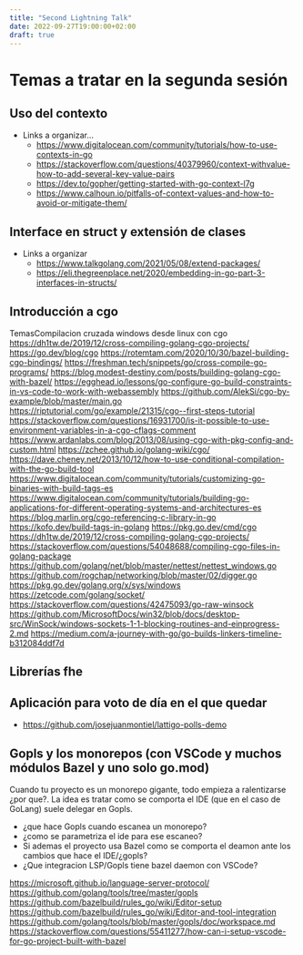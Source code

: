 ```yaml
---
title: "Second Lightning Talk"
date: 2022-09-27T19:00:00+02:00
draft: true
---
```


# Temas a tratar en la segunda sesión

## Uso del contexto

- Links a organizar...
    - https://www.digitalocean.com/community/tutorials/how-to-use-contexts-in-go
    - https://stackoverflow.com/questions/40379960/context-withvalue-how-to-add-several-key-value-pairs
    - https://dev.to/gopher/getting-started-with-go-context-l7g
    - https://www.calhoun.io/pitfalls-of-context-values-and-how-to-avoid-or-mitigate-them/

## Interface en struct y extensión de clases

- Links a organizar
    - https://www.talkgolang.com/2021/05/08/extend-packages/
    - https://eli.thegreenplace.net/2020/embedding-in-go-part-3-interfaces-in-structs/

## Introducción a cgo
TemasCompilacion cruzada windows desde linux con cgo
https://dh1tw.de/2019/12/cross-compiling-golang-cgo-projects/
https://go.dev/blog/cgo 
https://rotemtam.com/2020/10/30/bazel-building-cgo-bindings/ 
https://freshman.tech/snippets/go/cross-compile-go-programs/
https://blog.modest-destiny.com/posts/building-golang-cgo-with-bazel/
https://egghead.io/lessons/go-configure-go-build-constraints-in-vs-code-to-work-with-webassembly
https://github.com/AlekSi/cgo-by-example/blob/master/main.go
https://riptutorial.com/go/example/21315/cgo--first-steps-tutorial
https://stackoverflow.com/questions/16931700/is-it-possible-to-use-environment-variables-in-a-cgo-cflags-comment
https://www.ardanlabs.com/blog/2013/08/using-cgo-with-pkg-config-and-custom.html
https://zchee.github.io/golang-wiki/cgo/
https://dave.cheney.net/2013/10/12/how-to-use-conditional-compilation-with-the-go-build-tool
https://www.digitalocean.com/community/tutorials/customizing-go-binaries-with-build-tags-es
https://www.digitalocean.com/community/tutorials/building-go-applications-for-different-operating-systems-and-architectures-es
https://blog.marlin.org/cgo-referencing-c-library-in-go
https://kofo.dev/build-tags-in-golang
https://pkg.go.dev/cmd/cgo
https://dh1tw.de/2019/12/cross-compiling-golang-cgo-projects/
https://stackoverflow.com/questions/54048688/compiling-cgo-files-in-golang-package
https://github.com/golang/net/blob/master/nettest/nettest_windows.go
https://github.com/rogchap/networking/blob/master/02/digger.go
https://pkg.go.dev/golang.org/x/sys/windows
https://zetcode.com/golang/socket/
https://stackoverflow.com/questions/42475093/go-raw-winsock
https://github.com/MicrosoftDocs/win32/blob/docs/desktop-src/WinSock/windows-sockets-1-1-blocking-routines-and-einprogress-2.md
https://medium.com/a-journey-with-go/go-builds-linkers-timeline-b312084ddf7d


## Librerías fhe
## Aplicación para voto de día en el que quedar
- https://github.com/josejuanmontiel/lattigo-polls-demo

## Gopls y los monorepos (con VSCode y muchos módulos Bazel y uno solo go.mod)
Cuando tu proyecto es un monorepo gigante, todo empieza a ralentizarse ¿por que?. La idea es tratar como se comporta el IDE (que en el caso de GoLang) suele delegar en Gopls.

- ¿que hace Gopls cuando escanea un monorepo? 
- ¿como se parametriza el ide para ese escaneo?
- Si ademas el proyecto usa Bazel como se comporta el deamon ante los cambios que hace el IDE/¿gopls?
- ¿Que integracion LSP/Gopls tiene bazel daemon con VSCode?

https://microsoft.github.io/language-server-protocol/
https://github.com/golang/tools/tree/master/gopls
https://github.com/bazelbuild/rules_go/wiki/Editor-setup
https://github.com/bazelbuild/rules_go/wiki/Editor-and-tool-integration
https://github.com/golang/tools/blob/master/gopls/doc/workspace.md
https://stackoverflow.com/questions/55411277/how-can-i-setup-vscode-for-go-project-built-with-bazel
